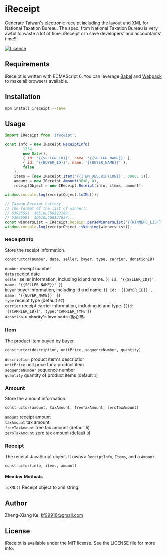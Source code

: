 # iReceipt

Generate Taiwan's electronic receipt including the layout and XML for National Taxation Bureau. The spec. from National Taxation Bureau is very awful to waste a lot of time. iReceipt can save developers' and accountants' time!!!

[![License](https://img.shields.io/github/license/kf99916/iReceipt.svg)](LICENSE)

## Requirements

iReceipt is written with ECMAScript 6. You can leverage [Babel](https://babeljs.io/) and [Webpack](https://webpack.js.org/) to make all browsers available.

## Installation

```bash
npm install ireceipt --save
```

## Usage

```javascript
import IReceipt from 'ireceipt';

const info = new IReceipt.ReceiptInfo(
        1234,
        new Date(),
        { id: '{{SELLER_ID}}', name: '{{SELLER_NAME}}' },
        { id: '{{BUYER_ID}}', name: '{{BUYER_NAME}}' },
        false
    ),
    items = [new IReceipt.Item('{{ITEM_DESCRIPTION}}', 3000, 1)],
    amount = new IReceipt.Amount(3000, 0),
    receiptObject = new IReceipt.Receipt(info, items, amount);

window.console.log(receiptObject.toXML());

// Taiwan Receipt Lottery
// The format of the list of winners:
// 53925591  10510LC60123189...
// 53925591  10510LC60122037...
const winnersList = IReceipt.Receipt.parseWinnersList('{{WINNERS_LIST}}');
window.console.log(receiptObject.isWinning(winnersList));
```

### ReceiptInfo

Store the receipt information.

`constructor(number, date, seller, buyer, type, carrier, donationID)`

`number` receipt number  
`date` receipt date  
`seller` seller information, including id and name. (`{ id: '{{SELLER_ID}}', name: '{{SELLER_NAME}}' }`)  
`buyer` buyer information, including id and name. (`{ id: '{{BUYER_ID}}', name: '{{BUYER_NAME}}' }`)  
`type` receipt type (default `07`)  
`carrier` receipt carrier information, including id and type. (`{id: '{{CARRIER_ID}}', type:'CARRIER_TYPE'}`)  
`donationID` charity's love code (愛心碼)

### Item

The product item buyed by buyer.

`constructor(description, unitPrice, sequenceNumber, quantity)`

`description` product item's description  
`unitPrice` unit price for a product item  
`sequenceNumber` sequence number  
`quantity` quantity of product items (default `1`)

### Amount

Store the amount information.

`constructor(amount, taxAmount, freeTaxAmount, zeroTaxAmount)`

`amount` receipt amount  
`taxAmount` tax amount  
`freeTaxAmount` free tax amount (default `0`)  
`zeroTaxAmount` zero tax amount (default `0`)

### Receipt

The receipt JavaScript object. It owns a `ReceiptInfo`, `Items`, and a `Amount`.

`constructor(info, items, amount)`

#### Member Methods

`toXML()` Receipt object to xml string.

## Author

Zheng-Xiang Ke, kf99916@gmail.com

## License

iReceipt is available under the MIT license. See the LICENSE file for more info.
